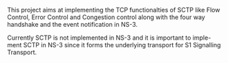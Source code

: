 This project aims at implementing the TCP functionalties of
SCTP like Flow Control, Error Control and Congestion control along with
the four way handshake and the event notification in NS-3.

Currently SCTP is not implemented in NS-3 and it is important to imple-
ment SCTP in NS-3 since it forms the underlying transport for S1 Signalling
Transport.
